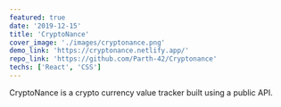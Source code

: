 ```yaml
---
featured: true
date: '2019-12-15'
title: 'CryptoNance'
cover_image: './images/cryptonance.png'
demo_link: 'https://cryptonance.netlify.app/'
repo_link: 'https://github.com/Parth-42/Cryptonance'
techs: ['React', 'CSS']
---
```


CryptoNance is a crypto currency value tracker built using a public API.
